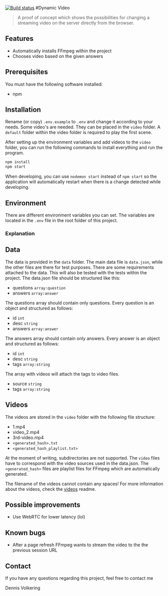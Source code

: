[![Build status](https://dev.azure.com/MacawInteractive/DynamicVideo/_apis/build/status/DynamicVideo-CI)](https://dev.azure.com/MacawInteractive/DynamicVideo/_build/latest?definitionId=15)
#Dynamic Video
> A proof of concept which shows the possibilities for changing a streaming video on the server directly from the browser.

## Features
- Automatically installs FFmpeg within the project
- Chooses video based on the given answers

## Prerequisites
You must have the following software installed:
- npm

## Installation
Rename (or copy) `.env.example` to `.env` and change it according to your needs.
Some video's are needed. They can be placed in the `video` folder. A `default` folder within the video folder is required to play the first scene.

After setting up the environment variables and add videos to the `video` folder, you can run the following commands to
install everything and run the program.
```bash
npm install
npm start
```

When developing, you can use `nodemon start` instead of `npm start` so the application will automatically
restart when there is a change detected while developing.

## Environment
There are different environment variables you can set. The variables are located in the `.env` file in the root folder of this project.

### Explanation


## Data
The data is provided in the `data` folder. The main data file is `data.json`, while the other files are there for test purposes.
There are some requirements attached to the data. This will also be tested with the tests within the project.
The data.json file should be structured like this:
- questions `array:question`
- answers `array:answer`

The questions array should contain only questions. Every question is an object and structured as follows:
- id `int`
- desc `string`
- answers `array:answer`

The answers array should contain only answers. Every answer is an object and structured as follows:
- id `int`
- desc `string`
- tags `array:string`

The array with videos will attach the tags to video files.
- source `string`
- tags `array:string`


## Videos
The videos are stored in the `video` folder with the following file structure:
- 1.mp4
- video_2.mp4
- 3rd-video.mp4
- `<generated_hash>.txt`
- `<generated_hash_playlist.txt>`

At the moment of writing, subdirectories are not supported.
The `video` files have to correspond with the video sources used in the data.json.
The `<generated_hash>` files are playlist files for FFmpeg which are automatically generated.

The filename of the videos cannot contain any spaces!
For more information about the videos, check the [videos](videos.md) readme.

## Possible improvements
- Use WebRTC for lower latency (lol)

## Known bugs
- After a page refresh FFmpeg wants to stream the video to the the previous session URL

## Contact
If you have any questions regarding this project, feel free to contact me

Dennis Volkering